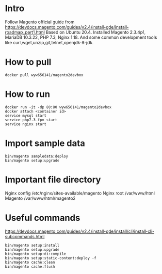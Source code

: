 # Intro
Follow Magento official guide from https://devdocs.magento.com/guides/v2.4/install-gde/install-roadmap_part1.html
Based on Ubuntu 20.4. Installed Magento 2.3.4p1, MariaDB 10.3.22, PHP 7.3, Nginx 1.18. And some common development tools like curl,wget,unzip,git,telnet,openjdk-8-jdk.

# How to pull
    docker pull wyw656141/magento2devbox

# How to run
    docker run -it -dp 80:80 wyw656141/magento2devbox
    docker attach <container id>
    service mysql start
    service php7.3-fpm start
    service nginx start

# Import sample data
    bin/magento sampledata:deploy
    bin/magento setup:upgrade  

# Important file directory
Nginx config /etc/nginx/sites-available/magento
Nginx root /var/www/html
Magento /var/www/html/magento2

# Useful commands
https://devdocs.magento.com/guides/v2.4/install-gde/install/cli/install-cli-subcommands.html

    bin/magento setup:install
    bin/magento setup:upgrade 
    bin/magento setup:di:compile
    bin/magento setup:static-content:deploy -f
    bin/magento cache:clean
    bin/magento cache:flush
